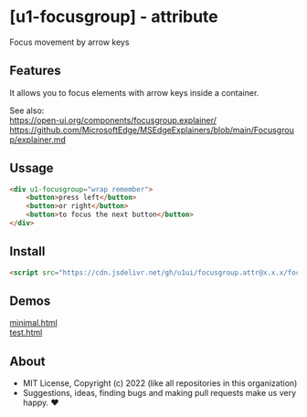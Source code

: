 # [u1-focusgroup] - attribute
Focus movement by arrow keys

## Features

It allows you to focus elements with arrow keys inside a container.  

See also:  
https://open-ui.org/components/focusgroup.explainer/  
https://github.com/MicrosoftEdge/MSEdgeExplainers/blob/main/Focusgroup/explainer.md

## Ussage

```html
<div u1-focusgroup="wrap remember">
    <button>press left</button>
    <button>or right</button>
    <button>to focus the next button</button>
</div>
```

## Install

```html
<script src="https://cdn.jsdelivr.net/gh/u1ui/focusgroup.attr@x.x.x/focusgroup.min.js" type=module></script>
```

## Demos

[minimal.html](http://gcdn.li/u1ui/focusgroup.attr@main/tests/minimal.html)  
[test.html](http://gcdn.li/u1ui/focusgroup.attr@main/tests/test.html)  

## About

- MIT License, Copyright (c) 2022 <u1> (like all repositories in this organization) <br>
- Suggestions, ideas, finding bugs and making pull requests make us very happy. ♥


